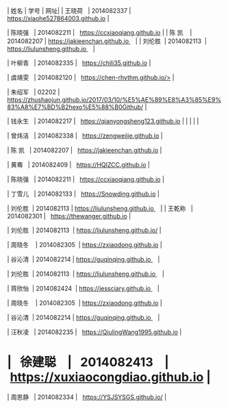 | 姓名        | 学号  | 网址|
| 王晓荷    | 2014082337 |   https://xiaohe527864003.github.io  |

| 陈晓强    | 2014082211 |   https://ccxiaoqiang.github.io  |
| 陈  凯    | 2014082207 | https://jakieenchan.github.io    |
| 刘伦胜  | 2014082113   | https://liulunsheng.github.io    |

| 叶柳青    | 2014082335 |   https://chili35.github.io  |


| 虞靖雯    | 2014082120 |   https://chen-rhythm.github.io/>  |



| 朱绍军    | 02202 |   https://zhushaojun.github.io/2017/03/10/%E5%AE%89%E8%A3%85%E9%83%A8%E7%BD%B2hexo%E5%88%B0Github/  |

| 钱永生    | 2014082217 |   https://qianyongsheng123.github.io  |
|        |    |     |

| 曾炜洁    | 2014082338 |   https://zengweijie.github.io  |


| 陈  凯    | 2014082207 |   https://jakieenchan.github.io  |


| 黄骞    | 2014082409 |   https://HQIZCC.github.io  |



| 陈晓强    | 2014082211 |   https://ccxiaoqiang.github.io  |

| 丁雪儿    | 2014082133 |   https://Snowding.github.io  |


| 刘伦胜    | 2014082113 | https://liulunsheng.github.io    |
| 王乾称    | 2014082301 |   https://thewanger.github.io  |



| 刘伦胜  | 2014082113   | https://liulunsheng.github.io/  |

| 周晓冬     | 2014082305  | https://zxiaodong.github.io |

| 谷沁清  | 2014082214  | https://guqinqing.github.io    |



| 刘伦胜  | 2014082113   | https://liulunsheng.github.io    |

| 蒋欣怡  | 2014082424   | https://jessciary.github.io    |



| 周晓冬     | 2014082305  | https://zxiaodong.github.io |


| 谷沁清  | 2014082214  | https://guqinqing.github.io    |

| 汪秋凌    | 2014082235 |   https://QiulingWang1995.github.io  |


|   徐建聪     |   2014082413    |  https://xuxiaocongdiao.github.io |
=======




| 周恩静    | 2014082334 |   https://YSJSYSGS.github.io/  |
